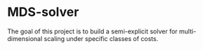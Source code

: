 # MDS-solver

The goal of this project is to build a semi-explicit solver for multi-dimensional scaling under specific classes of costs.
